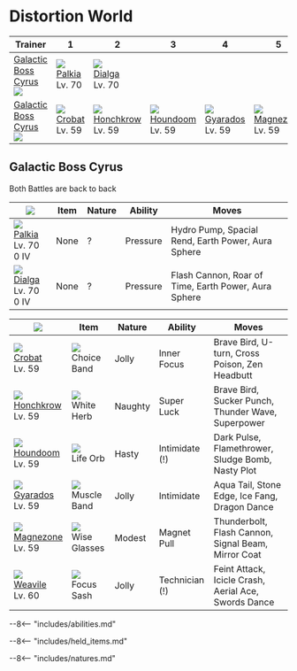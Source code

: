 # Distortion World

Trainer                             | 1                              | 2                                 | 3                                | 4                                | 5                                 | 6
---                                 | ---                            | ---                               | ---                              | ---                              | ---                               | ---
[Galactic Boss Cyrus]<br>![][cyrus] | ![][484]<br>[Palkia]<br>Lv. 70 | ![][483]<br>[Dialga]<br>Lv. 70    | &nbsp;                           | &nbsp;                           | &nbsp;                            | &nbsp;
[Galactic Boss Cyrus]<br>![][cyrus] | ![][169]<br>[Crobat]<br>Lv. 59 | ![][430]<br>[Honchkrow]<br>Lv. 59 | ![][229]<br>[Houndoom]<br>Lv. 59 | ![][130]<br>[Gyarados]<br>Lv. 59 | ![][462]<br>[Magnezone]<br>Lv. 59 | ![][461]<br>[Weavile]<br>Lv. 60


## Galactic Boss Cyrus
Both Battles are back to back

![][cyrus]                           | Item | Nature | Ability  | Moves
---                                  | ---  | ---    | ---      | ---
![][484]<br>[Palkia]<br>Lv. 70  0 IV | None | ?      | Pressure | Hydro Pump, Spacial Rend, Earth Power, Aura Sphere
![][483]<br>[Dialga]<br>Lv. 70  0 IV | None | ?      | Pressure | Flash Cannon, Roar of Time, Earth Power, Aura Sphere

![][cyrus]                        | Item                              | Nature  | Ability        | Moves
---                               | ---                               | ---     | ---            | ---
![][169]<br>[Crobat]<br>Lv. 59    | ![][choice-band]<br>Choice Band   | Jolly   | Inner Focus    | Brave Bird, U-turn, Cross Poison, Zen Headbutt
![][430]<br>[Honchkrow]<br>Lv. 59 | ![][white-herb]<br>White Herb     | Naughty | Super Luck     | Brave Bird, Sucker Punch, Thunder Wave, Superpower
![][229]<br>[Houndoom]<br>Lv. 59  | ![][life-orb]<br>Life Orb         | Hasty   | Intimidate (!) | Dark Pulse, Flamethrower, Sludge Bomb, Nasty Plot
![][130]<br>[Gyarados]<br>Lv. 59  | ![][muscle-band]<br>Muscle Band   | Jolly   | Intimidate     | Aqua Tail, Stone Edge, Ice Fang, Dragon Dance
![][462]<br>[Magnezone]<br>Lv. 59 | ![][wise-glasses]<br>Wise Glasses | Modest  | Magnet Pull    | Thunderbolt, Flash Cannon, Signal Beam, Mirror Coat
![][461]<br>[Weavile]<br>Lv. 60   | ![][focus-sash]<br>Focus Sash     | Jolly   | Technician (!) | Feint Attack, Icicle Crash, Aerial Ace, Swords Dance

--8<-- "includes/abilities.md"

--8<-- "includes/held_items.md"

--8<-- "includes/natures.md"

[Galactic Boss Cyrus]: #galactic-boss-cyrus
[Gyarados]: ../../pokemon_changes/130/
[Crobat]: ../../pokemon_changes/169/
[Houndoom]: ../../pokemon_changes/229/
[Honchkrow]: ../../pokemon_changes/430/
[Weavile]: ../../pokemon_changes/461/
[Magnezone]: ../../pokemon_changes/462/
[Dialga]: ../../pokemon_changes/483/
[Palkia]: ../../pokemon_changes/484/
[choice-band]: ../img/items/choice-band.png
[focus-sash]: ../img/items/focus-sash.png
[life-orb]: ../img/items/life-orb.png
[muscle-band]: ../img/items/muscle-band.png
[white-herb]: ../img/items/white-herb.png
[wise-glasses]: ../img/items/wise-glasses.png
[130]: ../img/pokemon/130.png
[169]: ../img/pokemon/169.png
[229]: ../img/pokemon/229.png
[430]: ../img/pokemon/430.png
[461]: ../img/pokemon/461.png
[462]: ../img/pokemon/462.png
[483]: ../img/pokemon/483.png
[484]: ../img/pokemon/484.png
[cyrus]: ../img/trainer/cyrus.png
